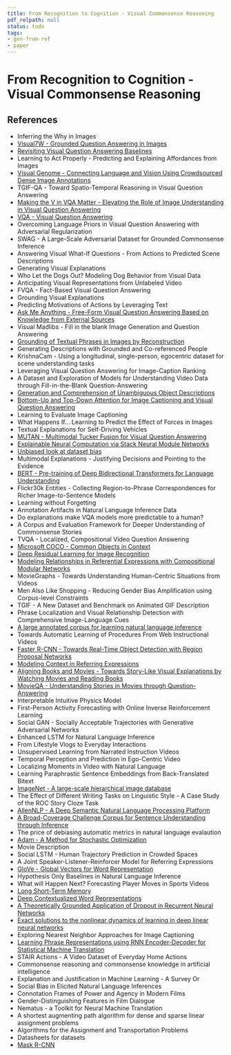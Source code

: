 ```yaml
---
title: From Recognition to Cognition - Visual Commonsense Reasoning
pdf_relpath: null
status: todo
tags:
- gen-from-ref
- paper
---
```


# From Recognition to Cognition - Visual Commonsense Reasoning

## References

- Inferring the Why in Images
- [Visual7W - Grounded Question Answering in Images](./visual7w-grounded-question-answering-in-images.md)
- [Revisiting Visual Question Answering Baselines](./revisiting-visual-question-answering-baselines.md)
- Learning to Act Properly - Predicting and Explaining Affordances from Images
- [Visual Genome - Connecting Language and Vision Using Crowdsourced Dense Image Annotations](./visual-genome-connecting-language-and-vision-using-crowdsourced-dense-image-annotations.md)
- TGIF-QA - Toward Spatio-Temporal Reasoning in Visual Question Answering
- [Making the V in VQA Matter - Elevating the Role of Image Understanding in Visual Question Answering](./making-the-v-in-vqa-matter-elevating-the-role-of-image-understanding-in-visual-question-answering.md)
- [VQA - Visual Question Answering](./vqa-visual-question-answering.md)
- Overcoming Language Priors in Visual Question Answering with Adversarial Regularization
- SWAG - A Large-Scale Adversarial Dataset for Grounded Commonsense Inference
- Answering Visual What-If Questions - From Actions to Predicted Scene Descriptions
- Generating Visual Explanations
- Who Let the Dogs Out? Modeling Dog Behavior from Visual Data
- Anticipating Visual Representations from Unlabeled Video
- FVQA - Fact-Based Visual Question Answering
- Grounding Visual Explanations
- Predicting Motivations of Actions by Leveraging Text
- [Ask Me Anything - Free-Form Visual Question Answering Based on Knowledge from External Sources](./ask-me-anything-free-form-visual-question-answering-based-on-knowledge-from-external-sources.md)
- Visual Madlibs - Fill in the blank Image Generation and Question Answering
- [Grounding of Textual Phrases in Images by Reconstruction](./grounding-of-textual-phrases-in-images-by-reconstruction.md)
- Generating Descriptions with Grounded and Co-referenced People
- KrishnaCam - Using a longitudinal, single-person, egocentric dataset for scene understanding tasks
- Leveraging Visual Question Answering for Image-Caption Ranking
- A Dataset and Exploration of Models for Understanding Video Data through Fill-in-the-Blank Question-Answering
- [Generation and Comprehension of Unambiguous Object Descriptions](./generation-and-comprehension-of-unambiguous-object-descriptions.md)
- [Bottom-Up and Top-Down Attention for Image Captioning and Visual Question Answering](./bottom-up-and-top-down-attention-for-image-captioning-and-visual-question-answering.md)
- Learning to Evaluate Image Captioning
- What Happens If... Learning to Predict the Effect of Forces in Images
- Textual Explanations for Self-Driving Vehicles
- [MUTAN - Multimodal Tucker Fusion for Visual Question Answering](./mutan-multimodal-tucker-fusion-for-visual-question-answering.md)
- [Explainable Neural Computation via Stack Neural Module Networks](./explainable-neural-computation-via-stack-neural-module-networks.md)
- [Unbiased look at dataset bias](./unbiased-look-at-dataset-bias.md)
- Multimodal Explanations - Justifying Decisions and Pointing to the Evidence
- [BERT - Pre-training of Deep Bidirectional Transformers for Language Understanding](./bert-pre-training-of-deep-bidirectional-transformers-for-language-understanding.md)
- Flickr30k Entities - Collecting Region-to-Phrase Correspondences for Richer Image-to-Sentence Models
- Learning without Forgetting
- Annotation Artifacts in Natural Language Inference Data
- Do explanations make VQA models more predictable to a human?
- A Corpus and Evaluation Framework for Deeper Understanding of Commonsense Stories
- TVQA - Localized, Compositional Video Question Answering
- [Microsoft COCO - Common Objects in Context](./microsoft-coco-common-objects-in-context.md)
- [Deep Residual Learning for Image Recognition](./deep-residual-learning-for-image-recognition.md)
- [Modeling Relationships in Referential Expressions with Compositional Modular Networks](./modeling-relationships-in-referential-expressions-with-compositional-modular-networks.md)
- MovieGraphs - Towards Understanding Human-Centric Situations from Videos
- Men Also Like Shopping - Reducing Gender Bias Amplification using Corpus-level Constraints
- TGIF - A New Dataset and Benchmark on Animated GIF Description
- Phrase Localization and Visual Relationship Detection with Comprehensive Image-Language Cues
- [A large annotated corpus for learning natural language inference](./a-large-annotated-corpus-for-learning-natural-language-inference.md)
- Towards Automatic Learning of Procedures From Web Instructional Videos
- [Faster R-CNN - Towards Real-Time Object Detection with Region Proposal Networks](./faster-r-cnn-towards-real-time-object-detection-with-region-proposal-networks.md)
- [Modeling Context in Referring Expressions](./modeling-context-in-referring-expressions.md)
- [Aligning Books and Movies - Towards Story-Like Visual Explanations by Watching Movies and Reading Books](./aligning-books-and-movies-towards-story-like-visual-explanations-by-watching-movies-and-reading-books.md)
- [MovieQA - Understanding Stories in Movies through Question-Answering](./movieqa-understanding-stories-in-movies-through-question-answering.md)
- Interpretable Intuitive Physics Model
- First-Person Activity Forecasting with Online Inverse Reinforcement Learning
- Social GAN - Socially Acceptable Trajectories with Generative Adversarial Networks
- Enhanced LSTM for Natural Language Inference
- From Lifestyle Vlogs to Everyday Interactions
- Unsupervised Learning from Narrated Instruction Videos
- Temporal Perception and Prediction in Ego-Centric Video
- Localizing Moments in Video with Natural Language
- Learning Paraphrastic Sentence Embeddings from Back-Translated Bitext
- [ImageNet - A large-scale hierarchical image database](./imagenet-a-large-scale-hierarchical-image-database.md)
- The Effect of Different Writing Tasks on Linguistic Style - A Case Study of the ROC Story Cloze Task
- [AllenNLP - A Deep Semantic Natural Language Processing Platform](./allennlp-a-deep-semantic-natural-language-processing-platform.md)
- [A Broad-Coverage Challenge Corpus for Sentence Understanding through Inference](./a-broad-coverage-challenge-corpus-for-sentence-understanding-through-inference.md)
- The price of debiasing automatic metrics in natural language evalaution
- [Adam - A Method for Stochastic Optimization](./adam-a-method-for-stochastic-optimization.md)
- Movie Description
- Social LSTM - Human Trajectory Prediction in Crowded Spaces
- A Joint Speaker-Listener-Reinforcer Model for Referring Expressions
- [GloVe - Global Vectors for Word Representation](./glove-global-vectors-for-word-representation.md)
- Hypothesis Only Baselines in Natural Language Inference
- What will Happen Next? Forecasting Player Moves in Sports Videos
- [Long Short-Term Memory](./long-short-term-memory.md)
- [Deep Contextualized Word Representations](./deep-contextualized-word-representations.md)
- [A Theoretically Grounded Application of Dropout in Recurrent Neural Networks](./a-theoretically-grounded-application-of-dropout-in-recurrent-neural-networks.md)
- [Exact solutions to the nonlinear dynamics of learning in deep linear neural networks](./exact-solutions-to-the-nonlinear-dynamics-of-learning-in-deep-linear-neural-networks.md)
- Exploring Nearest Neighbor Approaches for Image Captioning
- [Learning Phrase Representations using RNN Encoder-Decoder for Statistical Machine Translation](./learning-phrase-representations-using-rnn-encoder-decoder-for-statistical-machine-translation.md)
- STAIR Actions - A Video Dataset of Everyday Home Actions
- Commonsense reasoning and commonsense knowledge in artificial intelligence
- Explanation and Justification in Machine Learning - A Survey Or
- Social Bias in Elicited Natural Language Inferences
- Connotation Frames of Power and Agency in Modern Films
- Gender-Distinguishing Features in Film Dialogue
- Nematus - a Toolkit for Neural Machine Translation
- A shortest augmenting path algorithm for dense and sparse linear assignment problems
- Algorithms for the Assignment and Transportation Problems
- Datasheets for datasets
- [Mask R-CNN](./mask-r-cnn.md)
